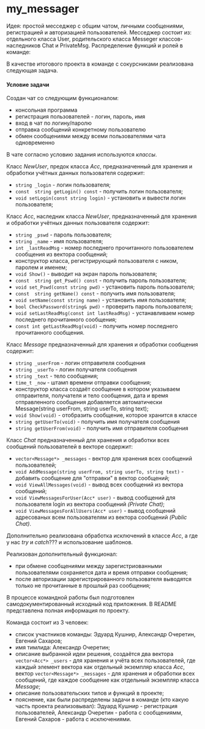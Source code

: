 # my_messager
Идея: простой месседжер с общим чатом, личными сообщениями, регистрацией и авторизацией пользователей.
Месседжер состоит из: отдельного класса User, родительского класса Messeger классов-наследников Chat и  PrivateMsg.
Распределение функций и ролей в команде:

В качестве итогового проекта в команде с сокурсниками реализована следующая задача.

#### Условие задачи
Создан чат со следующим функционалом:
- консольная программа
- регистрация пользователей - логин, пароль, имя
- вход в чат по логину/паролю
- отправка сообщений конкретному пользователю
- обмен сообщениями между всеми пользователями чата одновременно

В чате согласно условию задания используются *классы*.

Класс *NewUser*, предок класса *Acc*, предназначенный для хранения и обработки учётных данных пользователя содержит:
- `string _login` - логин пользователя;
- `const  string getLogin() const` - получить логин пользователя;
- `void setLogin(const string login)` - установить и вывести логин пользователя;

Класс *Acc*, наследник класса *NewUser*, предназначенный для хранения и обработки учётных данных пользователя содержит:
- `string _pswd` - пароль пользователя;
- `string _name` - имя пользователя;
- `int _lastReadMsg` - номер последнего прочитанного пользователем сообщения из вектора сообщений;
- конструктор класса, регистрирующий пользователя с ником, паролем и именем;
- `void Show()` - выводит на экран пароль пользователя;
- `const  string get_Pswd() const` - получить пароль пользователя;
- `void set_Pswd(const string pwd)` - установить пароль пользователя;
- `const  string getName() const` - получить имя пользователя;
- `void setName(const string name)` - установить имя пользователя;
- `bool CheckPassword(string& pwd)` - проверить пароль пользователя;
- `void setLastReadMsg(const int lastReadMsg)` - устанавливаем номер последнего прочитанного сообщения;
- `const int getLastReadMsg(void)` - получить номер последнего прочитанного сообщения.

Класс *Message* предназначенный для хранения и обработки сообщения содержит:
- `string _userFrom` - логин отправителя сообщения
- `string _userTo` - логин получателя сообщения
- `string _text` - тело сообщения;
- `time_t _now` - штамп времени отправки сообщения;
- конструктор класса создаёт сообщение в котором указываем отправителя, получателя и тело сообщения, дата и время отправленного сообщения добавляется автоматически Message(string userFrom, string userTo, string text);
- `void Show(void)` - отобразить сообщение, которое хранится в классе
- `string getUserTo(void)` - получить имя получателя сообщения
- `string getUserFrom(void)` - получить имя отправителя сообщения

Класс *Chat* предназначенный для хранения и обработки всех сообщений пользователей в векторе содержит:
- `vector<Message*> _messages` - вектор для хранения всех сообщений пользователей;
- `void AddMessage(string userFrom, string userTo, string text)` - добавить сообщение для "отправки" в вектор сообщений;
- `void ViewAllMessages(void)` - вывод всех сообщений из вектора сообщений;
- `void ViewMessagesForUser(Acc* user)` - вывод сообщений для пользователя login из вектора сообщений *(Private Chat)*;
- `void ViewMessagesForAllUsers(Acc* user)` - вывод сообщений адресованых всем пользователям из вектора сообщений *(Public Chat)*.

Дополнительно реализована обработка исключений в классе *Acc*, а где у нас *try* и *catch*???
и использование шаблонов.

Реализован дополнительный функционал:
- при обмене сообщениями между зарегистриованными пользователями сохраняется дата и время отправки сообщения;
- после авторизации зарегистрированного пользователя выводятся только не прочитанные в прошлый раз сообщения;

В процессе командной работы был подготовлен самодокументированный исходный код приложения. В README представлена полная информация по проекту.

Команда состоит из 3 человек:
- список участников команды: Эдуард Кушнир, Александр Очеретин, Евгений Сахаров;
- имя тимлида: Александр Очеретин;
- описание выбранной идеи решения, создаётся два вектора `vector<Acc*> _users` - для хранения и  учёта всех пользователей, где каждый элемент вектора как отдельный экземпляр класса *Acc*, вектор `vector<Message*> _messages` - для хранения и обработки всех сообщений, где каждое сообщение как отдельный экземпляр класса *Message*;
- описание пользовательских типов и функций в проекте;
- пояснение, как были распределены задачи в команде (кто какую часть проекта реализовывал): Эдуард Кушнир - регистрация пользователей, Александр Очеретин - работа с сообщениямм, Евгений Сахаров - работа с исключениями.
